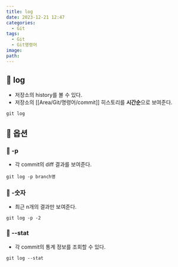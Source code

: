 ```yaml
---
title: log
date: 2023-12-21 12:47
categories:
  - Git
tags:
  - Git
  - Git명령어
image: 
path:
---
```


## 🌈 log
+ 저장소의 history를 볼 수 있다.
+ 저장소의 [[Area/Git/명령어/commit]] 히스토리를 **시간순**으로 보여준다.
```git
git log
```


## 🌈 옵션
### 📌 -p
+ 각 commit의 diff 결과를 보여준다.
```
git log -p branch명
```

### 📌 -숫자
+ 최근 n개의 결과만 보여준다.
```
git log -p -2
```

### 📌 --stat
+ 각 commit의 통계 정보를 조회할 수 있다.
```
git log --stat
```